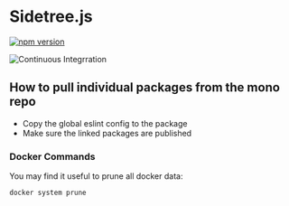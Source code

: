 # Sidetree.js

[![npm version](https://badge.fury.io/js/sidetree.js.svg)](https://badge.fury.io/js/sidetree.js)

![Continuous Integrration](https://github.com/transmute-industries/sidetree.js/workflows/CI/badge.svg)

## How to pull individual packages from the mono repo

- Copy the global eslint config to the package
- Make sure the linked packages are published

### Docker Commands

You may find it useful to prune all docker data:

```
docker system prune
```

